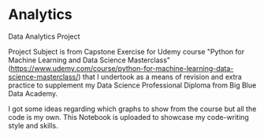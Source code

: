 # Analytics
Data Analytics Project

Project Subject is from Capstone Exercise for Udemy course "Python for Machine Learning and Data Science Masterclass" (https://www.udemy.com/course/python-for-machine-learning-data-science-masterclass/) that I undertook as a means of revision and extra practice to supplement my Data Science Professional Diploma from Big Blue Data Academy.


I got some ideas regarding which graphs to show from the course but all the code is my own. This Notebook is uploaded to showcase my code-writing style and skills.
